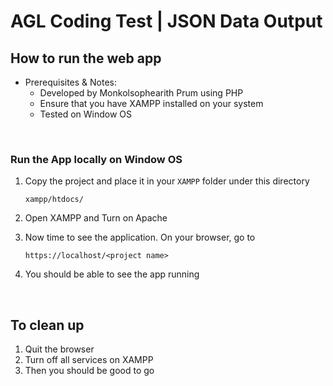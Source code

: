 # AGL Coding Test | JSON Data Output

## How to run the web app

- Prerequisites & Notes:
    - Developed by Monkolsophearith Prum using PHP
    - Ensure that you have XAMPP installed on your system
    - Tested on Window OS
    
<p>&nbsp;</p>

### Run the App locally on Window OS

1. Copy the project and place it in your `XAMPP` folder under this directory
    ```
    xampp/htdocs/
    ```
2. Open XAMPP and Turn on Apache

3. Now time to see the application. On your browser, go to 
    ```
    https://localhost/<project name>
    ```
4. You should be able to see the app running

<p>&nbsp;</p>

## To clean up

1. Quit the browser
2. Turn off all services on XAMPP
3. Then you should be good to go
